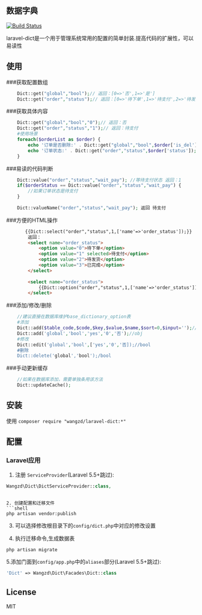 ## 数据字典
[![Build Status](https://travis-ci.org/wangzhoudong/laravel-dict.svg?branch=master)](https://travis-ci.org/wangzhoudong/laravel-dict)


laravel-dict是一个用于管理系统常用的配置的简单封装.提高代码的扩展性，可以易读性

## 使用

###获取配置数组
```php
    Dict::get("global","bool");// 返回：[0=>'否',1=>'是']
    Dict::get("order","status");// 返回：[0=>'待下单',1=>'待支付',2=>'待发货',3=>'已完成']
```
###获取具体内容    
```php
    Dict::get("global","bool","0");// 返回：否
    Dict::get("order","status","1");// 返回：待支付
    #使用场景
    foreach($orderList as $order) {
        echo '订单是否删除:' . Dict::get("global","bool",$order['is_del']);//否
        echo '订单状态:' . Dict::get("order","status",$order['status']);//待支付
    }
```
###易读的代码判断
```php
    Dict::value("order","status","wait_pay"); //等待支付状态 返回：1
    if($orderStatus == Dict::value("order","status","wait_pay") {
        //如果订单状态是待支付    
    }
    
    Dict::valueName("order","status","wait_pay"); 返回 待支付
```    
###方便的HTML操作
```html
       {{Dict::select("order","status",1,['name'=>'order_status']);}} 
        返回：
        <select name="order_status">
            <option value="0">待下单</option>
            <option value="1" selected>待支付</option>
            <option value="2">待发货</option>
            <option value="3">已完成</option>
        </select>
        
        <select name="order_status">
            {{Dict::option("order","status",1,['name'=>'order_status']);}} 
        </select>
```
###添加/修改/删除
```php
    //建议直接在数据库维护base_dictionary_option表
	#添加
    Dict::add($table_code,$code,$key,$value,$name,$sort=0,$input='');//obj
    Dict::add('global','bool','yes','0','否');//obj
    #修改
    Dict::edit('global','bool',['yes','0','否]);//bool
    #删除
    Dict::delete('global','bool');/bool 
```

    
###手动更新缓存
```php
    //如果在数据库添加，需要单独条用该方法
    Dict::updateCache();
```
## 安装

使用
`composer require "wangzd/laravel-dict:*"`

## 配置

### Laravel应用
1. 注册 `ServiceProvider`(Laravel 5.5+跳过):
```php
Wangzd\Dict\DictServiceProvider::class,
```
```

2. 创建配置和迁移文件
```shell
php artisan vendor:publish
```

3. 可以选择修改根目录下的`config/dict.php`中对应的修改设置

4. 执行迁移命令,生成数据表
```shell
php artisan migrate
```

5.添加门面到`config/app.php`中的`aliases`部分(Laravel 5.5+跳过):
```php
'Dict' => Wangzd\Dict\Facades\Dict::class
```


## License

MIT
